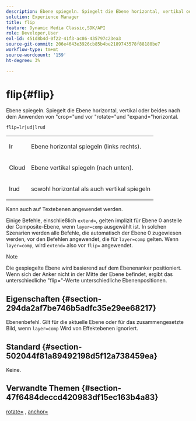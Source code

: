 ```yaml
---
description: Ebene spiegeln. Spiegelt die Ebene horizontal, vertikal oder beides nach dem Anwenden von "crop="und vor "rotate="und "expand="horizontal.
solution: Experience Manager
title: flip
feature: Dynamic Media Classic,SDK/API
role: Developer,User
exl-id: 451d8b4d-0f22-41f3-ac86-435797c23ea3
source-git-commit: 206e4643e3926cb85b4be2189743578f88180be7
workflow-type: tm+mt
source-wordcount: '159'
ht-degree: 3%

---
```


# flip{#flip}

Ebene spiegeln. Spiegelt die Ebene horizontal, vertikal oder beides nach dem Anwenden von &quot;crop=&quot;und vor &quot;rotate=&quot;und &quot;expand=&quot;horizontal.

`flip=lr|ud|lrud`

<table id="simpletable_072CA0E24B7146D48AEFD70E51E849C2"> 
 <tr class="strow"> 
  <td class="stentry"> <p> <span class="codeph"> lr  </span> </p> </td> 
  <td class="stentry"> <p>Ebene horizontal spiegeln (links rechts). </p> </td> 
 </tr> 
 <tr class="strow"> 
  <td class="stentry"> <p> <span class="codeph"> Cloud  </span> </p> </td> 
  <td class="stentry"> <p>Ebene vertikal spiegeln (nach unten). </p> </td> 
 </tr> 
 <tr class="strow"> 
  <td class="stentry"> <p> <span class="codeph"> lrud  </span> </p> </td> 
  <td class="stentry"> <p>sowohl horizontal als auch vertikal spiegeln </p> </td> 
 </tr> 
</table>

Kann auch auf Textebenen angewendet werden.

Einige Befehle, einschließlich `extend=`, gelten implizit für Ebene 0 anstelle der Composite-Ebene, wenn `layer=comp` ausgewählt ist. In solchen Szenarien werden alle Befehle, die automatisch der Ebene 0 zugewiesen werden, vor den Befehlen angewendet, die für `layer=comp` gelten. Wenn `layer=comp`, wird `extend=` also vor `flip=` angewendet.

>[!NOTE]
>
>Die gespiegelte Ebene wird basierend auf dem Ebenenanker positioniert. Wenn sich der Anker nicht in der Mitte der Ebene befindet, ergibt das unterschiedliche &quot;flip=&quot;-Werte unterschiedliche Ebenenpositionen.

## Eigenschaften {#section-294da2af7be746b5adfc35e29ee68217}

Ebenenbefehl. Gilt für die aktuelle Ebene oder für das zusammengesetzte Bild, wenn `layer=comp` Wird von Effektebenen ignoriert.

## Standard {#section-502044f81a89492198d5f12a738459ea}

Keine.

## Verwandte Themen {#section-47f6484deccd420983df15ec163b4a83}

[rotate=](../../../../../is-api/http-ref/image-serving-api-ref/c-http-protocol-reference/c-command-reference/r-rotate.md#reference-12abb086635546ec9ec2e1a793dc1096) ,  [anchor=](../../../../../is-api/http-ref/image-serving-api-ref/c-http-protocol-reference/c-command-reference/r-anchor.md#reference-6661e548ab284b82828d8d94c8ddeb7c)
